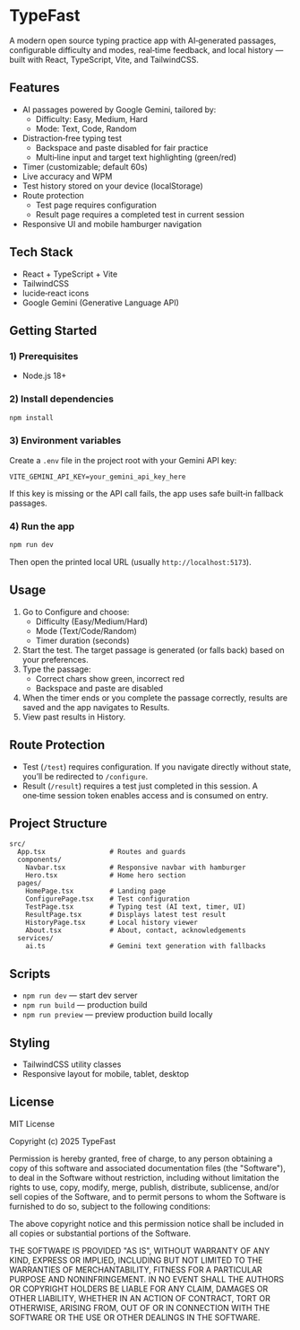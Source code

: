 # TypeFast

A modern open source typing practice app with AI‑generated passages, configurable difficulty and modes, real‑time feedback, and local history — built with React, TypeScript, Vite, and TailwindCSS.

## Features

- AI passages powered by Google Gemini, tailored by:
  - Difficulty: Easy, Medium, Hard
  - Mode: Text, Code, Random
- Distraction‑free typing test
  - Backspace and paste disabled for fair practice
  - Multi‑line input and target text highlighting (green/red)
- Timer (customizable; default 60s)
- Live accuracy and WPM
- Test history stored on your device (localStorage)
- Route protection
  - Test page requires configuration
  - Result page requires a completed test in current session
- Responsive UI and mobile hamburger navigation

## Tech Stack

- React + TypeScript + Vite
- TailwindCSS
- lucide‑react icons
- Google Gemini (Generative Language API)

## Getting Started

### 1) Prerequisites
- Node.js 18+

### 2) Install dependencies
```bash
npm install
```

### 3) Environment variables
Create a `.env` file in the project root with your Gemini API key:
```env
VITE_GEMINI_API_KEY=your_gemini_api_key_here
```
If this key is missing or the API call fails, the app uses safe built‑in fallback passages.

### 4) Run the app
```bash
npm run dev
```
Then open the printed local URL (usually `http://localhost:5173`).

## Usage

1. Go to Configure and choose:
   - Difficulty (Easy/Medium/Hard)
   - Mode (Text/Code/Random)
   - Timer duration (seconds)
2. Start the test. The target passage is generated (or falls back) based on your preferences.
3. Type the passage:
   - Correct chars show green, incorrect red
   - Backspace and paste are disabled
4. When the timer ends or you complete the passage correctly, results are saved and the app navigates to Results.
5. View past results in History.

## Route Protection

- Test (`/test`) requires configuration. If you navigate directly without state, you’ll be redirected to `/configure`.
- Result (`/result`) requires a test just completed in this session. A one‑time session token enables access and is consumed on entry.

## Project Structure

```
src/
  App.tsx                # Routes and guards
  components/
    Navbar.tsx           # Responsive navbar with hamburger
    Hero.tsx             # Home hero section
  pages/
    HomePage.tsx         # Landing page
    ConfigurePage.tsx    # Test configuration
    TestPage.tsx         # Typing test (AI text, timer, UI)
    ResultPage.tsx       # Displays latest test result
    HistoryPage.tsx      # Local history viewer
    About.tsx            # About, contact, acknowledgements
  services/
    ai.ts                # Gemini text generation with fallbacks
```

## Scripts

- `npm run dev` — start dev server
- `npm run build` — production build
- `npm run preview` — preview production build locally

## Styling

- TailwindCSS utility classes
- Responsive layout for mobile, tablet, desktop

## License

MIT License

Copyright (c) 2025 TypeFast

Permission is hereby granted, free of charge, to any person obtaining a copy
of this software and associated documentation files (the "Software"), to deal
in the Software without restriction, including without limitation the rights
to use, copy, modify, merge, publish, distribute, sublicense, and/or sell
copies of the Software, and to permit persons to whom the Software is
furnished to do so, subject to the following conditions:

The above copyright notice and this permission notice shall be included in all
copies or substantial portions of the Software.

THE SOFTWARE IS PROVIDED "AS IS", WITHOUT WARRANTY OF ANY KIND, EXPRESS OR
IMPLIED, INCLUDING BUT NOT LIMITED TO THE WARRANTIES OF MERCHANTABILITY,
FITNESS FOR A PARTICULAR PURPOSE AND NONINFRINGEMENT. IN NO EVENT SHALL THE
AUTHORS OR COPYRIGHT HOLDERS BE LIABLE FOR ANY CLAIM, DAMAGES OR OTHER
LIABILITY, WHETHER IN AN ACTION OF CONTRACT, TORT OR OTHERWISE, ARISING FROM,
OUT OF OR IN CONNECTION WITH THE SOFTWARE OR THE USE OR OTHER DEALINGS IN THE
SOFTWARE.